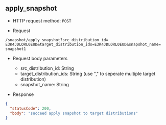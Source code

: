 ## apply_snapshot

- HTTP request method: `POST`

- Request

```http request
/snapshot/apply_snapshot?src_distribution_id= E3K4JDLORL0EUD&target_distribution_ids=E3K4JDLORL0EUD&snapshot_name= snapshot1
```

- Request body parameters
    - src_distribution_id: String
    - target_distribution_ids: String (use "," to seperate multiple target distribution)
    - snapshot_name: String


- Response
```json
{
  "statusCode": 200,
  "body": "succeed apply snapshot to target distributions"
}
```

